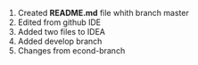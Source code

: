 1. Created **README.md** file whith branch master
2. Edited from github IDE
3. Added two files to IDEA
4. Added develop branch
5. Changes from econd-branch

